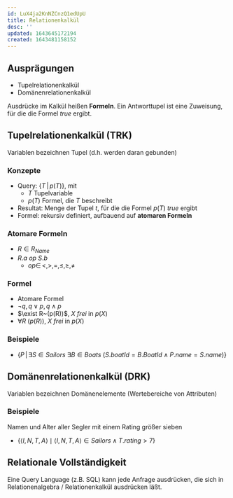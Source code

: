 ```yaml
---
id: LuX4ja2KnNZCnzQ1edUpU
title: Relationenkalkül
desc: ''
updated: 1643645172194
created: 1643481158152
---
```


## Ausprägungen
- Tupelrelationenkalkül
- Domänenrelationenkalkül

Ausdrücke im Kalkül heißen **Formeln**. Ein Antworttupel ist eine Zuweisung, für die die Formel
*true* ergibt.

## Tupelrelationenkalkül (TRK)

Variablen bezeichnen Tupel (d.h. werden daran gebunden)

### Konzepte
- Query: $\{T \,|\, p(T)\}$, mit
    - $T$ Tupelvariable
    - $p(T)$ Formel, die $T$ beschreibt
- Resultat: Menge der Tupel $t$, für die die Formel $p(T)$ *true* ergibt
- Formel: rekursiv definiert, aufbauend auf **atomaren Formeln**

### Atomare Formeln
- $R \in R_{Name}$
- $R.a~op~S.b$
    - $op \in\, <,>,=,\leq,\geq,\neq$

### Formel
- Atomare Formel
- $\neg q, q \lor p, q \land p$
- $\exist R~(p(R))$, $X$ *frei* in $p(X)$
- $\forall R~(p(R))$, $X$ *frei* in $p(X)$

### Beispiele
- $\{P \,|\, \exists S \in Sailors~\exists B \in Boats~(S.boatId = B.BoatId \land P.name = S.name)\}$


## Domänenrelationenkalkül (DRK)

Variablen bezeichnen Domänenelemente (Wertebereiche von Attributen)

### Beispiele

Namen und Alter aller Segler mit einem Rating größer sieben
- $\{\langle I,N,T,A \rangle \mid \langle I,N,T,A \rangle \in Sailors \land T.rating > 7 \}$

## Relationale Vollständigkeit

Eine Query Language (z.B. SQL) kann jede Anfrage ausdrücken, die sich in Relationenalgebra /
Relationenkalkül ausdrücken läßt.
